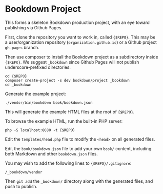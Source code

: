 # Bookdown Project

This forms a skeleton Bookdown production project, with an eye toward publishing via Github Pages.

First, clone the repository you want to work in, called `{$REPO}`. This may be a user/organization repository (`organization.github.io`) or a Github project `gh-pages` branch.

Then use composer to install the Bookdown project as a subdirectory inside `{$REPO}`. We suggest `_bookdown` since Github Pages will not publish underscore-prefixed directories.

    cd {$REPO}
    composer create-project -s dev bookdown/project _bookdown
    cd _bookdown

Generate the example project:

    ./vendor/bin/bookdown book/bookdown.json

This will generate the example HTML files at the root of `{$REPO}`.

To browse the example HTML, run the built-in PHP server:

    php -S localhost:8080 -t {$REPO}

Edit the `templates/head.php` file to modify the `<head>` on all generated files.

Edit the `book/bookdown.json` file to add your own `book/` content, including both Markdown and other `bookdown.json` files.

You may wish to add the following lines to `{$REPO}/.gitignore`:

    /_bookdown/vendor

Then `git add` the `_bookdown/` directory along with the generated files, and push to publish.
